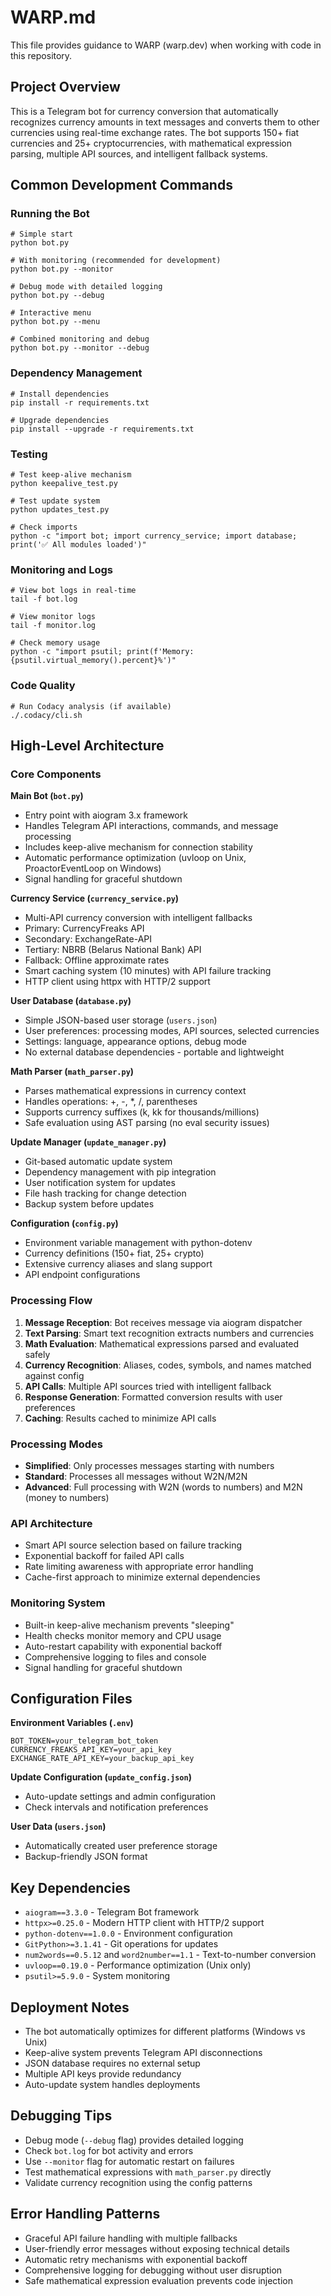 # WARP.md

This file provides guidance to WARP (warp.dev) when working with code in this repository.

## Project Overview

This is a Telegram bot for currency conversion that automatically recognizes currency amounts in text messages and converts them to other currencies using real-time exchange rates. The bot supports 150+ fiat currencies and 25+ cryptocurrencies, with mathematical expression parsing, multiple API sources, and intelligent fallback systems.

## Common Development Commands

### Running the Bot
```fish
# Simple start
python bot.py

# With monitoring (recommended for development)
python bot.py --monitor

# Debug mode with detailed logging
python bot.py --debug

# Interactive menu
python bot.py --menu

# Combined monitoring and debug
python bot.py --monitor --debug
```

### Dependency Management
```fish
# Install dependencies
pip install -r requirements.txt

# Upgrade dependencies
pip install --upgrade -r requirements.txt
```

### Testing
```fish
# Test keep-alive mechanism
python keepalive_test.py

# Test update system
python updates_test.py

# Check imports
python -c "import bot; import currency_service; import database; print('✅ All modules loaded')"
```

### Monitoring and Logs
```fish
# View bot logs in real-time
tail -f bot.log

# View monitor logs
tail -f monitor.log

# Check memory usage
python -c "import psutil; print(f'Memory: {psutil.virtual_memory().percent}%')"
```

### Code Quality
```fish
# Run Codacy analysis (if available)
./.codacy/cli.sh
```

## High-Level Architecture

### Core Components

**Main Bot (`bot.py`)**
- Entry point with aiogram 3.x framework
- Handles Telegram API interactions, commands, and message processing
- Includes keep-alive mechanism for connection stability
- Automatic performance optimization (uvloop on Unix, ProactorEventLoop on Windows)
- Signal handling for graceful shutdown

**Currency Service (`currency_service.py`)**
- Multi-API currency conversion with intelligent fallbacks
- Primary: CurrencyFreaks API
- Secondary: ExchangeRate-API
- Tertiary: NBRB (Belarus National Bank) API
- Fallback: Offline approximate rates
- Smart caching system (10 minutes) with API failure tracking
- HTTP client using httpx with HTTP/2 support

**User Database (`database.py`)**
- Simple JSON-based user storage (`users.json`)
- User preferences: processing modes, API sources, selected currencies
- Settings: language, appearance options, debug mode
- No external database dependencies - portable and lightweight

**Math Parser (`math_parser.py`)**
- Parses mathematical expressions in currency context
- Handles operations: +, -, *, /, parentheses
- Supports currency suffixes (k, kk for thousands/millions)
- Safe evaluation using AST parsing (no eval security issues)

**Update Manager (`update_manager.py`)**
- Git-based automatic update system
- Dependency management with pip integration
- User notification system for updates
- File hash tracking for change detection
- Backup system before updates

**Configuration (`config.py`)**
- Environment variable management with python-dotenv
- Currency definitions (150+ fiat, 25+ crypto)
- Extensive currency aliases and slang support
- API endpoint configurations

### Processing Flow

1. **Message Reception**: Bot receives message via aiogram dispatcher
2. **Text Parsing**: Smart text recognition extracts numbers and currencies
3. **Math Evaluation**: Mathematical expressions parsed and evaluated safely
4. **Currency Recognition**: Aliases, codes, symbols, and names matched against config
5. **API Calls**: Multiple API sources tried with intelligent fallback
6. **Response Generation**: Formatted conversion results with user preferences
7. **Caching**: Results cached to minimize API calls

### Processing Modes
- **Simplified**: Only processes messages starting with numbers
- **Standard**: Processes all messages without W2N/M2N
- **Advanced**: Full processing with W2N (words to numbers) and M2N (money to numbers)

### API Architecture
- Smart API source selection based on failure tracking
- Exponential backoff for failed API calls
- Rate limiting awareness with appropriate error handling
- Cache-first approach to minimize external dependencies

### Monitoring System
- Built-in keep-alive mechanism prevents "sleeping"
- Health checks monitor memory and CPU usage
- Auto-restart capability with exponential backoff
- Comprehensive logging to files and console
- Signal handling for graceful shutdown

## Configuration Files

**Environment Variables (`.env`)**
```env
BOT_TOKEN=your_telegram_bot_token
CURRENCY_FREAKS_API_KEY=your_api_key
EXCHANGE_RATE_API_KEY=your_backup_api_key
```

**Update Configuration (`update_config.json`)**
- Auto-update settings and admin configuration
- Check intervals and notification preferences

**User Data (`users.json`)**
- Automatically created user preference storage
- Backup-friendly JSON format

## Key Dependencies

- `aiogram==3.3.0` - Telegram Bot framework
- `httpx>=0.25.0` - Modern HTTP client with HTTP/2 support
- `python-dotenv==1.0.0` - Environment configuration
- `GitPython>=3.1.41` - Git operations for updates
- `num2words==0.5.12` and `word2number==1.1` - Text-to-number conversion
- `uvloop==0.19.0` - Performance optimization (Unix only)
- `psutil>=5.9.0` - System monitoring

## Deployment Notes

- The bot automatically optimizes for different platforms (Windows vs Unix)
- Keep-alive system prevents Telegram API disconnections
- JSON database requires no external setup
- Multiple API keys provide redundancy
- Auto-update system handles deployments

## Debugging Tips

- Debug mode (`--debug` flag) provides detailed logging
- Check `bot.log` for bot activity and errors
- Use `--monitor` flag for automatic restart on failures
- Test mathematical expressions with `math_parser.py` directly
- Validate currency recognition using the config patterns

## Error Handling Patterns

- Graceful API failure handling with multiple fallbacks
- User-friendly error messages without exposing technical details
- Automatic retry mechanisms with exponential backoff
- Comprehensive logging for debugging without user disruption
- Safe mathematical expression evaluation prevents code injection